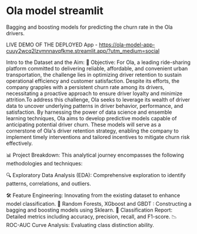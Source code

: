 # Ola model streamlit
Bagging and boosting models for predicting the churn rate in the Ola drivers.

LIVE DEMO OF THE DEPLOYED App - https://ola-model-app-cuuy2wcq2lzvmnnavqfkme.streamlit.app/?utm_medium=social

Intro to the Dataset and the Aim:
🎯 Objective: For Ola, a leading ride-sharing platform committed to delivering reliable, affordable, and convenient urban transportation, the challenge lies in optimizing driver retention to sustain operational efficiency and customer satisfaction. Despite its efforts, the company grapples with a persistent churn rate among its drivers, necessitating a proactive approach to ensure driver loyalty and minimize attrition.To address this challenge, Ola seeks to leverage its wealth of driver data to uncover underlying patterns in driver behavior, performance, and satisfaction. By harnessing the power of data science and ensemble learning techniques, Ola aims to develop predictive models capable of anticipating potential driver churn. These models will serve as a cornerstone of Ola's driver retention strategy, enabling the company to implement timely interventions and tailored incentives to mitigate churn risk effectively.

📊 Project Breakdown: This analytical journey encompasses the following methodologies and techniques:

🔍 Exploratory Data Analysis (EDA): Comprehensive exploration to identify patterns, correlations, and outliers.

🛠 Feature Engineering: Innovating from the existing dataset to enhance model classification.
📐 Random Forests, XGboost and GBDT : Constructing a bagging and boosting models using Sklearn.
📝 Classification Report: Detailed metrics including accuracy, precision, recall, and F1-score.
📉 ROC-AUC Curve Analysis: Evaluating class distinction ability.

